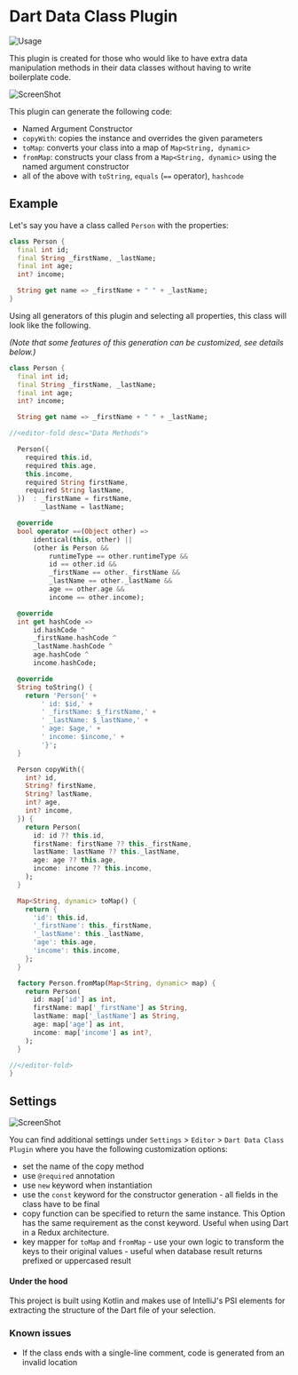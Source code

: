 # Dart Data Class Plugin

![Usage](img/dart-data-usage.gif)

<!-- Plugin description -->

This plugin is created for those who would like to have extra data manipulation methods in their data classes without having to write boilerplate code.

<!-- Plugin description end -->

![ScreenShot](img/generate-menu.png)

This plugin can generate the following code:
- Named Argument Constructor
- `copyWith`: copies the instance and overrides the given parameters
- `toMap`: converts your class into a map of `Map<String, dynamic>`
- `fromMap`: constructs your class from a `Map<String, dynamic>` using the named argument constructor
- all of the above with `toString`, `equals` (`==` operator), `hashcode`

## Example

Let's say you have a class called `Person` with the properties:

```dart
class Person {
  final int id;
  final String _firstName, _lastName;
  final int age;
  int? income;

  String get name => _firstName + " " + _lastName;
}
```

Using all generators of this plugin and selecting all properties, this class will look like the following. 

*(Note that some features of this generation can be customized, see details below.)*


```dart
class Person {
  final int id;
  final String _firstName, _lastName;
  final int age;
  int? income;

  String get name => _firstName + " " + _lastName;

//<editor-fold desc="Data Methods">

  Person({
    required this.id,
    required this.age,
    this.income,
    required String firstName,
    required String lastName,
  })  : _firstName = firstName,
        _lastName = lastName;

  @override
  bool operator ==(Object other) =>
      identical(this, other) ||
      (other is Person &&
          runtimeType == other.runtimeType &&
          id == other.id &&
          _firstName == other._firstName &&
          _lastName == other._lastName &&
          age == other.age &&
          income == other.income);

  @override
  int get hashCode =>
      id.hashCode ^
      _firstName.hashCode ^
      _lastName.hashCode ^
      age.hashCode ^
      income.hashCode;

  @override
  String toString() {
    return 'Person{' +
        ' id: $id,' +
        ' _firstName: $_firstName,' +
        ' _lastName: $_lastName,' +
        ' age: $age,' +
        ' income: $income,' +
        '}';
  }

  Person copyWith({
    int? id,
    String? firstName,
    String? lastName,
    int? age,
    int? income,
  }) {
    return Person(
      id: id ?? this.id,
      firstName: firstName ?? this._firstName,
      lastName: lastName ?? this._lastName,
      age: age ?? this.age,
      income: income ?? this.income,
    );
  }

  Map<String, dynamic> toMap() {
    return {
      'id': this.id,
      '_firstName': this._firstName,
      '_lastName': this._lastName,
      'age': this.age,
      'income': this.income,
    };
  }

  factory Person.fromMap(Map<String, dynamic> map) {
    return Person(
      id: map['id'] as int,
      firstName: map['_firstName'] as String,
      lastName: map['_lastName'] as String,
      age: map['age'] as int,
      income: map['income'] as int?,
    );
  }

//</editor-fold>
}
```

## Settings

![ScreenShot](img/settings-menu.png)

You can find additional settings under `Settings` > `Editor` > `Dart Data Class Plugin` where you have the following customization options:

- set the name of the copy method
- use `@required` annotation
- use `new` keyword when instantiation
- use the `const` keyword for the constructor generation - all fields in the class have to be final
- copy function can be specified to return the same instance. This Option has the same requirement as the const keyword. Useful when using Dart in a Redux architecture.
- key mapper for `toMap` and `fromMap` - use your own logic to transform the keys to their original values - useful when database result returns prefixed or uppercased result


#### Under the hood

This project is built using Kotlin and makes use of IntelliJ's PSI elements for extracting the structure of the Dart file of your selection.

### Known issues

- If the class ends with a single-line comment, code is generated from an invalid location
